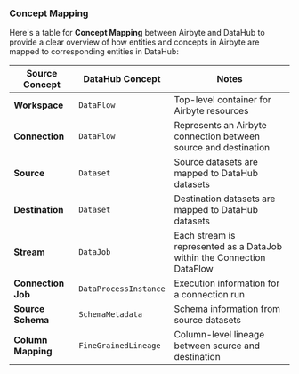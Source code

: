 ### Concept Mapping

Here's a table for **Concept Mapping** between Airbyte and DataHub to provide a clear overview of how entities and concepts in Airbyte are mapped to corresponding entities in DataHub:

| Source Concept     | DataHub Concept       | Notes                                                                  |
| ------------------ | --------------------- | ---------------------------------------------------------------------- |
| **Workspace**      | `DataFlow`            | Top-level container for Airbyte resources                              |
| **Connection**     | `DataFlow`            | Represents an Airbyte connection between source and destination        |
| **Source**         | `Dataset`             | Source datasets are mapped to DataHub datasets                         |
| **Destination**    | `Dataset`             | Destination datasets are mapped to DataHub datasets                    |
| **Stream**         | `DataJob`             | Each stream is represented as a DataJob within the Connection DataFlow |
| **Connection Job** | `DataProcessInstance` | Execution information for a connection run                             |
| **Source Schema**  | `SchemaMetadata`      | Schema information from source datasets                                |
| **Column Mapping** | `FineGrainedLineage`  | Column-level lineage between source and destination                    |
